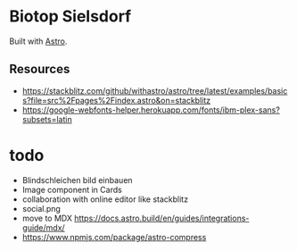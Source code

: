 # Biotop Sielsdorf

Built with [Astro](https://astro.build).


## Resources
- https://stackblitz.com/github/withastro/astro/tree/latest/examples/basics?file=src%2Fpages%2Findex.astro&on=stackblitz
- https://google-webfonts-helper.herokuapp.com/fonts/ibm-plex-sans?subsets=latin

# todo

- Blindschleichen bild einbauen
- Image component in Cards
- collaboration with online editor like stackblitz
- social.png
- move to MDX https://docs.astro.build/en/guides/integrations-guide/mdx/
- https://www.npmjs.com/package/astro-compress
